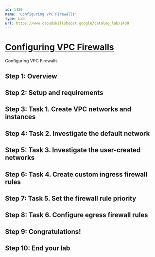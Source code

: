```yaml
---
id: 1430
name: 'Configuring VPC Firewalls'
type: Lab
url: https://www.cloudskillsboost.google/catalog_lab/1430
---
```


# [Configuring VPC Firewalls](https://www.cloudskillsboost.google/catalog_lab/1430)

Configuring VPC Firewalls

## Step 1: Overview

## Step 2: Setup and requirements

## Step 3: Task 1. Create VPC networks and instances

## Step 4: Task 2. Investigate the default network

## Step 5: Task 3. Investigate the user-created networks

## Step 6: Task 4. Create custom ingress firewall rules

## Step 7: Task 5. Set the firewall rule priority

## Step 8: Task 6. Configure egress firewall rules

## Step 9: Congratulations!

## Step 10: End your lab
